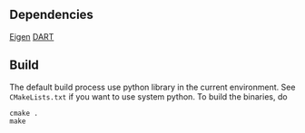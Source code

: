 ## Dependencies

[Eigen](https://eigen.tuxfamily.org/index.php?title=Main_Page)
[DART](https://dartsim.github.io/)


## Build

The default build process use python library in the current environment. See `CMakeLists.txt` if you want to use system python. To build the binaries, do
```
cmake .
make
```
